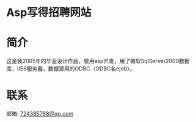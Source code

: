 Asp写得招聘网站
====

简介
====
这是我2005年的毕业设计作品，使用asp开发，用了微软SqlServer2000数据库，IIS6服务器，数据源用的ODBC（ODBC名ejob）。

联系
====
邮箱: 724385768@qq.com
